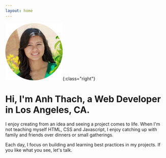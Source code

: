 ```yaml
---
layout: home
---
```


![profile picture](/assets/profile180.png){:class="right"}

# Hi, I'm Anh Thach, a Web Developer in Los Angeles, CA.

I enjoy creating from an idea and seeing a project comes to life. When I'm not teaching myself HTML, CSS and Javascript, I enjoy catching up with family and friends over dinners or small gatherings.

Each day, I focus on building and learning best practices in my projects. If you like what you see, let's talk.
